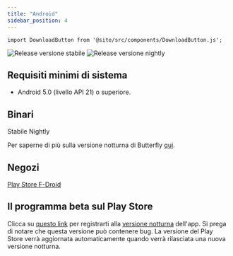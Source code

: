 ```yaml
---
title: "Android"
sidebar_position: 4
---
```


```mdx-code-block
import DownloadButton from '@site/src/components/DownloadButton.js';
```

![Release versione stabile](https://img.shields.io/badge/dynamic/yaml?color=c4840d&label=Stable&query=%24.version&url=https%3A%2F%2Fraw.githubusercontent.com%2FLinwoodCloud%2Fbutterfly%2Fstable%2Fapp%2Fpubspec.yaml&style=for-the-badge) ![Release versione nightly](https://img.shields.io/badge/dynamic/yaml?color=f7d28c&label=Nightly&query=%24.version&url=https%3A%2F%2Fraw.githubusercontent.com%2FLinwoodCloud%2Fbutterfly%2Fnightly%2Fapp%2Fpubspec.yaml&style=for-the-badge)

## Requisiti minimi di sistema

* Android 5.0 (livello API 21) o superiore.

## Binari

<div className="row margin-bottom--lg padding--sm">
<DownloadButton className="button button--outline button--info button--lg margin--sm" href="https://github.com/LinwoodCloud/butterfly/releases/download/stable/app-release.apk">
  Stabile
</DownloadButton>
<DownloadButton className="button button--outline button--danger button--lg margin--sm" href="https://github.com/LinwoodCloud/butterfly/releases/download/nightly/linwood-butterfly-android.apk">
  Nightly
</DownloadButton>
</div>

Per saperne di più sulla versione notturna di Butterfly [qui](/nightly).

## Negozi

<div className="row margin-bottom--lg padding--sm">
<a className="button button--outline button--primary button--lg margin--sm" href="https://play.google.com/store/apps/details?id=dev.linwood.butterfly">
  Play Store
</a>
<a className="button button--outline button--primary button--lg margin--sm" href="https://f-droid.org/de/packages/dev.linwood.butterfly">
  F-Droid
</a>
</div>

## Il programma beta sul Play Store

Clicca su [questo link](https://play.google.com/apps/testing/dev.linwood.butterfly) per registrarti alla [versione notturna](/nightly) dell'app. Si prega di notare che questa versione può contenere bug. La versione del Play Store verrà aggiornata automaticamente quando verrà rilasciata una nuova versione notturna.
